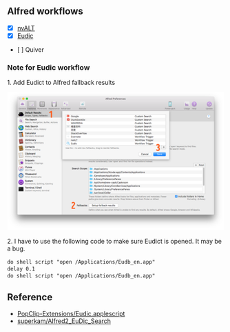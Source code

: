 ## Alfred workflows

- [x] [nvALT](https://github.com/cdpath/nvALT)
- [x] [Eudic](https://github.com/cdpath/alfred/blob/master/workflows/Eudic.alfredworkflow)
- [ ] Quiver

### Note for Eudic workflow

1\. Add Eudict to Alfred fallback results

![setup fallback results](./imgs/setup_fallback_results.png)

2\. I have to use the following code to make sure Eudict is opened. It may be a bug.

```AppleScript
do shell script "open /Applications/Eudb_en.app"
delay 0.1
do shell script "open /Applications/Eudb_en.app"
```


## Reference

- [PopClip-Extensions/Eudic.applescript](https://github.com/pilotmoon/PopClip-Extensions/blob/43c4baac8692feb6ce596483d79bcce0b20cfbad/source/Eudic_Free/Eudic.applescript)
- [superkam/Alfred2_EuDic_Search](https://github.com/superkam/Alfred2_EuDic_Search)

